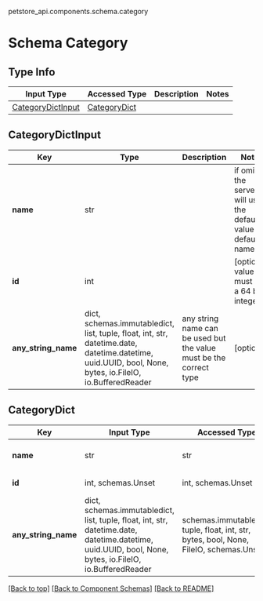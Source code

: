 petstore_api.components.schema.category
# Schema Category

## Type Info
Input Type | Accessed Type | Description | Notes
------------ | ------------- | ------------- | -------------
[CategoryDictInput](#categorydictinput) | [CategoryDict](#categorydict) |  |

## CategoryDictInput
Key | Type |  Description | Notes
------------ | ------------- | ------------- | -------------
**name** | str |  | if omitted the server will use the default value of default-name
**id** | int |  | [optional] value must be a 64 bit integer
**any_string_name** | dict, schemas.immutabledict, list, tuple, float, int, str, datetime.date, datetime.datetime, uuid.UUID, bool, None, bytes, io.FileIO, io.BufferedReader | any string name can be used but the value must be the correct type | [optional]

## CategoryDict
Key | Input Type | Accessed Type | Description | Notes
------------ | ------------- | ------------- | ------------- | -------------
**name** | str | str |  | if omitted the server will use the default value of default-name
**id** | int, schemas.Unset | int, schemas.Unset |  | [optional] value must be a 64 bit integer
**any_string_name** | dict, schemas.immutabledict, list, tuple, float, int, str, datetime.date, datetime.datetime, uuid.UUID, bool, None, bytes, io.FileIO, io.BufferedReader | schemas.immutabledict, tuple, float, int, str, bytes, bool, None, FileIO, schemas.Unset | any string name can be used but the value must be the correct type | [optional] typed value is accessed with the get_additional_property_ method

[[Back to top]](#top) [[Back to Component Schemas]](../../../README.md#Component-Schemas) [[Back to README]](../../../README.md)
